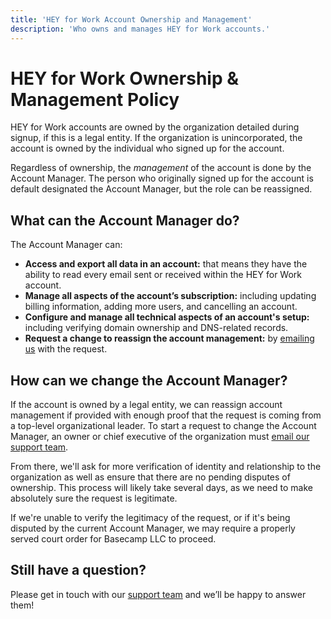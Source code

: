 ```yaml
---
title: 'HEY for Work Account Ownership and Management'
description: 'Who owns and manages HEY for Work accounts.'
---
```


# HEY for Work Ownership & Management Policy

HEY for Work accounts are owned by the organization detailed during signup, if this is a legal entity. If the organization is unincorporated, the account is owned by the individual who signed up for the account.

Regardless of ownership, the *management* of the account is done by the Account Manager. The person who originally signed up for the account is default designated the Account Manager, but the role can be reassigned.

## What can the Account Manager do?

The Account Manager can:

* **Access and export all data in an account:** that means they have the ability to read every email sent or received within the HEY for Work account.
* **Manage all aspects of the account’s subscription:** including updating billing information, adding more users, and cancelling an account.
* **Configure and manage all technical aspects of an account's setup:** including verifying domain ownership and DNS-related records.
* **Request a change to reassign the account management:** by [emailing us](mailto:support@hey.com) with the request.

## How can we change the Account Manager?

If the account is owned by a legal entity, we can reassign account management if provided with enough proof that the request is coming from a top-level organizational leader. To start a request to change the Account Manager, an owner or chief executive of the organization must [email our support team](mailto:support@hey.com).

From there, we'll ask for more verification of identity and relationship to the organization as well as ensure that there are no pending disputes of ownership. This process will likely take several days, as we need to make absolutely sure the request is legitimate.

If we're unable to verify the legitimacy of the request, or if it's being disputed by the current Account Manager, we may require a properly served court order for Basecamp LLC to proceed.

## Still have a question?

Please get in touch with our [support team](mailto:support@hey.com) and we’ll be happy to answer them!

